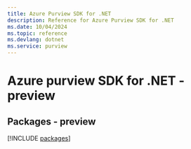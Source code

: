 ```yaml
---
title: Azure Purview SDK for .NET
description: Reference for Azure Purview SDK for .NET
ms.date: 10/04/2024
ms.topic: reference
ms.devlang: dotnet
ms.service: purview
---
```

# Azure purview SDK for .NET - preview
## Packages - preview
[!INCLUDE [packages](purview-index.md)]